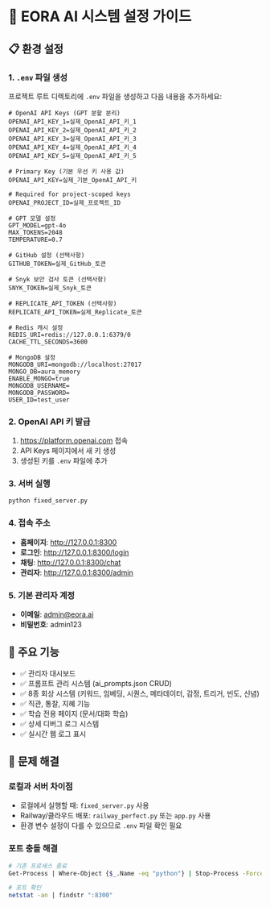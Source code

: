 # 🚀 EORA AI 시스템 설정 가이드

## 📋 환경 설정

### 1. `.env` 파일 생성
프로젝트 루트 디렉토리에 `.env` 파일을 생성하고 다음 내용을 추가하세요:

```env
# OpenAI API Keys (GPT 분할 분리)
OPENAI_API_KEY_1=실제_OpenAI_API_키_1
OPENAI_API_KEY_2=실제_OpenAI_API_키_2
OPENAI_API_KEY_3=실제_OpenAI_API_키_3
OPENAI_API_KEY_4=실제_OpenAI_API_키_4
OPENAI_API_KEY_5=실제_OpenAI_API_키_5

# Primary Key (기본 우선 키 사용 값)
OPENAI_API_KEY=실제_기본_OpenAI_API_키

# Required for project-scoped keys
OPENAI_PROJECT_ID=실제_프로젝트_ID

# GPT 모델 설정
GPT_MODEL=gpt-4o
MAX_TOKENS=2048
TEMPERATURE=0.7

# GitHub 설정 (선택사항)
GITHUB_TOKEN=실제_GitHub_토큰

# Snyk 보안 검사 토큰 (선택사항)
SNYK_TOKEN=실제_Snyk_토큰

# REPLICATE_API_TOKEN (선택사항)
REPLICATE_API_TOKEN=실제_Replicate_토큰

# Redis 캐시 설정
REDIS_URI=redis://127.0.0.1:6379/0
CACHE_TTL_SECONDS=3600

# MongoDB 설정
MONGODB_URI=mongodb://localhost:27017
MONGO_DB=aura_memory
ENABLE_MONGO=true
MONGODB_USERNAME=
MONGODB_PASSWORD=
USER_ID=test_user
```

### 2. OpenAI API 키 발급

1. https://platform.openai.com 접속
2. API Keys 페이지에서 새 키 생성
3. 생성된 키를 `.env` 파일에 추가

### 3. 서버 실행

```bash
python fixed_server.py
```

### 4. 접속 주소

- **홈페이지**: http://127.0.0.1:8300
- **로그인**: http://127.0.0.1:8300/login
- **채팅**: http://127.0.0.1:8300/chat
- **관리자**: http://127.0.0.1:8300/admin

### 5. 기본 관리자 계정

- **이메일**: admin@eora.ai
- **비밀번호**: admin123

## 🎯 주요 기능

- ✅ 관리자 대시보드
- ✅ 프롬프트 관리 시스템 (ai_prompts.json CRUD)
- ✅ 8종 회상 시스템 (키워드, 임베딩, 시퀀스, 메타데이터, 감정, 트리거, 빈도, 신념)
- ✅ 직관, 통찰, 지혜 기능
- ✅ 학습 전용 페이지 (문서/대화 학습)
- ✅ 상세 디버그 로그 시스템
- ✅ 실시간 웹 로그 표시

## 🔧 문제 해결

### 로컬과 서버 차이점
- 로컬에서 실행할 때: `fixed_server.py` 사용
- Railway/클라우드 배포: `railway_perfect.py` 또는 `app.py` 사용
- 환경 변수 설정이 다를 수 있으므로 `.env` 파일 확인 필요

### 포트 충돌 해결
```bash
# 기존 프로세스 종료
Get-Process | Where-Object {$_.Name -eq "python"} | Stop-Process -Force

# 포트 확인
netstat -an | findstr ":8300"
``` 